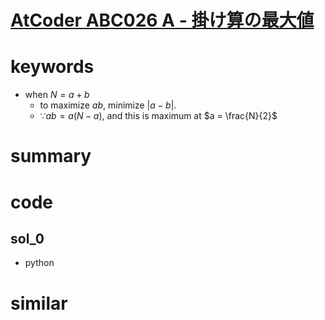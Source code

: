 # [AtCoder ABC026 A - 掛け算の最大値](https://atcoder.jp/contests/abc026/tasks/abc026_a)


# keywords
- when $N = a + b$
  - to maximize $ab$, minimize $|a - b|$.
  - $\because ab = a(N - a)$, and this is maximum at $a = \frac{N}{2}$ 


# summary


# code 
## sol_0
- python


# similar 
